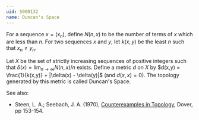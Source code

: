```yaml
---
uid: S000132
name: Duncan's Space
---
```

For a sequence $x = (x_n)$, define $N(n,x)$ to be the number of terms of $x$ which are less than $n$. For two sequences $x$ and $y$, let $k(x,y)$ be the least $n$ such that $x_n \neq y_n$. 

Let $X$ be the set of strictly increasing sequences of positive integers such that $\delta(x) = \lim_{n\rightarrow\infty} N(n,x)/n$ exists. Define a metric $d$ on $X$ by $d(x,y) = \frac{1}{k(x,y)} + |\delta(x) - \delta(y)|$ (and $d(x,x) = 0$). The topology generated by this metric is called Duncan's Space.

See also:

* Steen, L. A.; Seebach, J. A. (1970), [Counterexamples in Topology](http://books.google.com/books/about/Counterexamples_in_Topology.html?id=DkEuGkOtSrUC), Dover, pp 153-154.

